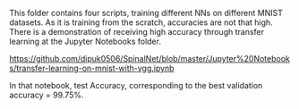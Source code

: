 This folder contains four scripts, training different NNs on different MNIST datasets.
As it is training from the scratch, accuracies are not that high.
There is a demonstration of receiving high accuracy through transfer learning at the Jupyter Notebooks folder. 

https://github.com/dipuk0506/SpinalNet/blob/master/Jupyter%20Notebooks/transfer-learning-on-mnist-with-vgg.ipynb

In that notebook, test Accuracy, corresponding to the best validation accuracy = 99.75%.

